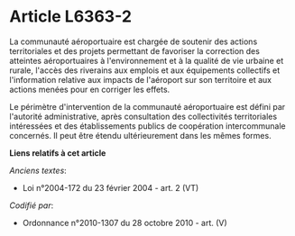# Article L6363-2

La communauté aéroportuaire est chargée de soutenir des actions territoriales et des projets permettant de favoriser la
correction des atteintes aéroportuaires à l'environnement et à la qualité de vie urbaine et rurale, l'accès des riverains aux
emplois et aux équipements collectifs et l'information relative aux impacts de l'aéroport sur son territoire et aux actions
menées pour en corriger les effets.

Le périmètre d'intervention de la communauté aéroportuaire est défini par l'autorité administrative, après consultation des
collectivités territoriales intéressées et des établissements publics de coopération intercommunale concernés. Il peut être
étendu ultérieurement dans les mêmes formes.

**Liens relatifs à cet article**

_Anciens textes_:

  - Loi n°2004-172 du 23 février 2004 - art. 2 (VT)

_Codifié par_:

  - Ordonnance n°2010-1307 du 28 octobre 2010 - art. (V)
